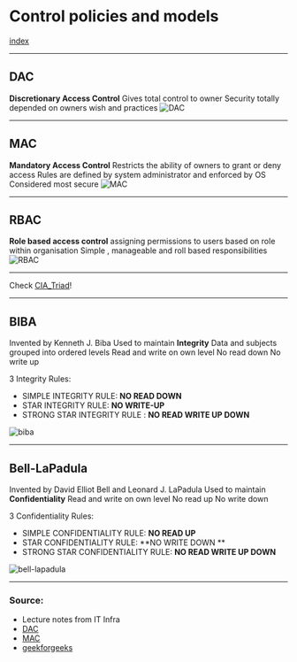 # Control policies and models
[index](./index.md)
- --
## DAC
**Discretionary Access Control**
Gives total control to owner 
Security totally depended on owners wish and practices
![DAC](https://www.ekransystem.com/sites/default/files/mac_dac/graph3.jpg)
- --
## MAC
**Mandatory Access Control**
Restricts the ability of owners to grant or deny access
Rules are defined by system administrator and enforced by OS
Considered most secure
![MAC](https://community.aras.com/resized-image/__size/640x480/__key/communityserver-blogs-components-weblogfiles/00-00-00-00-04/6278.pastedimage1552931178963v6.png)
- --
## RBAC
**Role based access control**
assigning permissions to users based on role within organisation
Simple , manageable and roll based responsibilities
![RBAC](https://www.dnsstuff.com/wp-content/uploads/2019/10/role-based-access-control.jpg)
- --
Check [CIA_Triad](CIA_Triad.md)!
- --
## BIBA
Invented by Kenneth J. Biba
Used to maintain **Integrity**
Data and subjects grouped into ordered levels
Read and write on own level
No read down
No write up

3 Integrity Rules:

- SIMPLE INTEGRITY RULE:  **NO READ DOWN**
- STAR INTEGRITY RULE: **NO WRITE-UP**
- STRONG STAR INTEGRITY RULE : **NO READ WRITE UP DOWN**

![biba](https://media.geeksforgeeks.org/wp-content/uploads/20200709152715/Biba.png)
- --
## Bell-LaPadula
Invented by David Elliot Bell and Leonard J. LaPadula
Used to maintain **Confidentiality**
Read and write on own level
No read up
No write down

3 Confidentiality Rules:

- SIMPLE CONFIDENTIALITY RULE:  **NO READ UP**
- STAR CONFIDENTIALITY RULE: **NO WRITE DOWN **
- STRONG STAR CONFIDENTIALITY RULE:  **NO READ WRITE UP DOWN**

![bell-lapadula](https://media.geeksforgeeks.org/wp-content/uploads/20200709152516/BellLaPadula.png)
- --
### Source:
- Lecture notes from IT Infra
- [DAC](https://csrc.nist.gov/glossary/term/discretionary_access_control)
- [MAC](https://en.wikipedia.org/wiki/Mandatory_access_control)
- [geekforgeeks](https://www.geeksforgeeks.org/introduction-to-classic-security-models/)